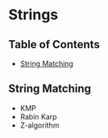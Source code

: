 # Strings

## Table of Contents

-   [String Matching](#string-matching)

## String Matching

-   KMP
-   Rabin Karp
-   Z-algorithm
